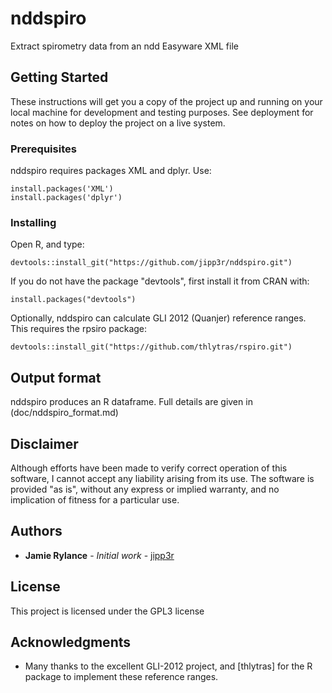 # nddspiro

Extract spirometry data from an ndd Easyware XML file

## Getting Started

These instructions will get you a copy of the project up and running on your local machine for development and testing purposes. See deployment for notes on how to deploy the project on a live system.

### Prerequisites

nddspiro requires packages XML and dplyr. Use:

```
install.packages('XML')
install.packages('dplyr')
```

### Installing

Open R, and type:
```
devtools::install_git("https://github.com/jipp3r/nddspiro.git")
```
If you do not have the package "devtools", first install it from CRAN with:
```
install.packages("devtools")
```
Optionally, nddspiro can calculate GLI 2012 (Quanjer) reference ranges. This requires the rpsiro package:
```
devtools::install_git("https://github.com/thlytras/rspiro.git")
```

## Output format
nddspiro produces an R dataframe. Full details are given in (doc/nddspiro_format.md)

## Disclaimer

Although efforts have been made to verify correct operation of this software, I cannot accept any liability arising from its use. The software is provided "as is", without any express or implied warranty, and no implication of fitness for a particular use.

## Authors

* **Jamie Rylance** - *Initial work* - [jipp3r](https://github.com/jipp3r)

## License

This project is licensed under the GPL3 license

## Acknowledgments

* Many thanks to the excellent GLI-2012 project, and [thlytras] for the R package to implement these reference ranges.

